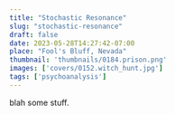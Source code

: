 ```yaml
---
title: "Stochastic Resonance"
slug: "stochastic-resonance"
draft: false
date: 2023-05-28T14:27:42-07:00
place: "Fool's Bluff, Nevada"
thumbnail: 'thumbnails/0184.prison.png'
images: ['covers/0152.witch_hunt.jpg']
tags: ['psychoanalysis']
---
```


blah some stuff.
